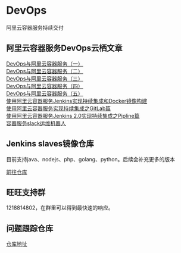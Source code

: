 # DevOps
阿里云容器服务持续交付

## 阿里云容器服务DevOps云栖文章    
<a href="https://yq.aliyun.com/articles/53928?spm=0.0.0.0.avgONJ&msgid=45336">DevOps与阿里云容器服务（一）</a>    
<a href="https://yq.aliyun.com/articles/53936">DevOps与阿里云容器服务（二）</a>    
<a href="https://yq.aliyun.com/articles/58414">DevOps与阿里云容器服务（三）</a>     
<a href="https://yq.aliyun.com/articles/58906">DevOps与阿里云容器服务（四）</a>  
<a href="https://yq.aliyun.com/articles/60154?spm=5176.100240.searchblog.13.22LCfh">DevOps与阿里云容器服务（五）</a>  
<a href="https://yq.aliyun.com/articles/53971">使用阿里云容器服务Jenkins实现持续集成和Docker镜像构建</a>     
<a href="https://yq.aliyun.com/articles/61836">使用阿里云容器服务实现持续集成之GitLab篇</a>  
<a href="https://yq.aliyun.com/articles/64970">使用阿里云容器服务Jenkins 2.0实现持续集成之Pipline篇</a>   
<a href="https://yq.aliyun.com/articles/58422">容器服务slack运维机器人</a>   




## Jenkins slaves镜像仓库    
目前支持java、nodejs、php、golang、python。后续会补充更多的版本     

<a href="https://github.com/AliyunContainerService/jenkins-slaves">前往仓库</a>

## 旺旺支持群   
1218814802，在群里可以得到最快速的响应。

## 问题跟踪仓库    
<a href="https://github.com/AliyunContainerService/Issues">仓库地址</a>      
